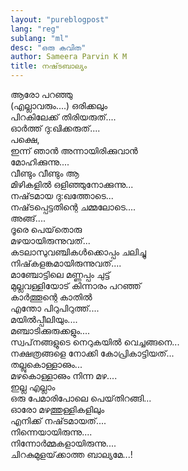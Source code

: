 ```yaml
---
layout: "pureblogpost"
lang: "reg"
sublang: "ml"
desc: "ഒരു കവിത"
author: Sameera Parvin K M
title: നഷ്‌ടബാല്യം
---
```


ആരോ പറഞ്ഞു<br/>
(എല്ലാവരും....) ഒരിക്കലും<br/>
പിറകിലേക്ക്‌ തിരിയരുത്‌....<br/>
ഓര്‍ത്ത്‌ ദു:ഖിക്കരുത്‌....<br/>
പക്ഷെ,<br/>
ഇന്ന്‌ ഞാന്‍ അന്നായിരിക്കുവാന്‍ <br/>
മോഹിക്കുന്നു....<br/>
വീണ്ടും വീണ്ടും ആ <br/>
മിഴികളില്‍ ഒളിഞ്ഞുനോക്കുന്നു...<br/>
നഷ്‌ടമായ ദു:ഖത്തോടെ...<br/>
നഷ്‌ടപ്പെട്ടതിന്റെ ചമ്മലോടെ....<br/>
അങ്ങ്‌....<br/>
ദൂരെ പെയ്‌തൊരു<br/>
മഴയായിരുന്നുവത്‌...<br/>
കടലാസുവഞ്ചികള്‍ക്കൊപ്പം ചലിച്ചു<br/>
നിഷ്‌കളങ്കമായിരുന്നുവത്‌....<br/>
മാഞ്ചോട്ടിലെ മണ്ണപ്പം ചുട്ട്‌<br/>
മുല്ലവള്ളിയോട്‌ കിന്നാരം പറഞ്ഞ്‌<br/>
കാര്‍ത്തൂന്റെ കാതില്‍ <br/>
എന്തോ പിറുപിറുത്ത്‌....<br/>
മയില്‍പ്പീലിയും....<br/>
മഞ്ചാടിക്കുരുക്കളും....<br/>
സ്വപ്‌നങ്ങളുടെ നെറുകയില്‍ വെച്ചങ്ങനെ...<br/>
നക്ഷത്രങ്ങളെ നോക്കി കോപ്രികാട്ടിയത്‌...<br/>
തല്ലുകൊള്ളാഌം...<br/>
മഴകൊള്ളാഌം നിന്ന മഴ....<br/>
ഇല്ല എല്ലാം<br/>
ഒരു പേമാരിപോലെ പെയ്‌തിറങ്ങി...<br/>
ഓരോ മഴത്തുള്ളികളിലും<br/>
എനിക്ക്‌ നഷ്‌ടമായത്‌....<br/>
നിന്നെയായിരുന്നു....<br/>
നിന്നോര്‍മ്മകളായിരുന്നു....<br/>
ചിറകുമുളയ്‌ക്കാത്ത ബാല്യമേ...!<br/>
